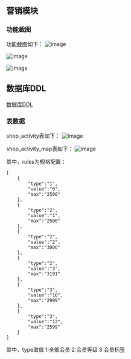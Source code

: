 ## 营销模块

### 功能截图
功能截图如下：
![image](https://user-images.githubusercontent.com/13992911/111982501-04d46f00-8b44-11eb-96a6-aee6b40ac0d7.png)

![image](https://user-images.githubusercontent.com/13992911/111982588-1c135c80-8b44-11eb-8d6c-0b45e67c4605.png)

![image](https://user-images.githubusercontent.com/13992911/111981993-63e5b400-8b43-11eb-927b-0cd0a7662a31.png)

## 数据库DDL
[数据库DDL](/mall-mvp/sql/activity_ddl.sql)

### 表数据
shop_activity表如下：
![image](https://user-images.githubusercontent.com/13992911/111981480-b5417380-8b42-11eb-8244-592fc320498d.png)

shop_activity_map表如下：
![image](https://user-images.githubusercontent.com/13992911/111981604-da35e680-8b42-11eb-9cf1-58d9e2a2fa5a.png)

其中，rules为规格配置：
```
[
    {
        "type":"1",
        "value":"0",
        "max":"2500"
    },
    {
        "type":"2",
        "value":"1",
        "max":"2500"
    },
    {
        "type":"2",
        "value":"2",
        "max":"3000"
    },
    {
        "type":"2",
        "value":"3",
        "max":"3191"
    },
    {
        "type":"3",
        "value":"10",
        "max":"2999"
    },
    {
        "type":"3",
        "value":"12",
        "max":"2599"
    }
]
```

其中，type取值 1:全部会员 2:会员等级 3:会员标签

